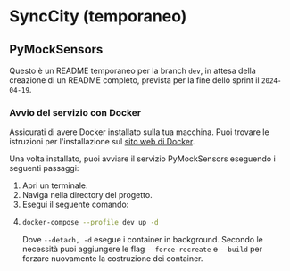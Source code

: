 # SyncCity (temporaneo)

## PyMockSensors

Questo è un README temporaneo per la branch `dev`, in attesa della creazione di un README completo, prevista per la fine dello sprint il `2024-04-19`.

### Avvio del servizio con Docker

Assicurati di avere Docker installato sulla tua macchina. Puoi trovare le istruzioni per l'installazione sul [sito web di Docker](https://docs.docker.com/get-docker/).

Una volta installato, puoi avviare il servizio PyMockSensors eseguendo i seguenti passaggi:

1. Apri un terminale.
2. Naviga nella directory del progetto.
3. Esegui il seguente comando:
4. 
    ```bash
    docker-compose --profile dev up -d
    ```
    Dove `--detach, -d` esegue i container in background. Secondo le necessità puoi aggiungere le
    flag `--force-recreate` e `--build` per forzare nuovamente la costruzione dei container.
